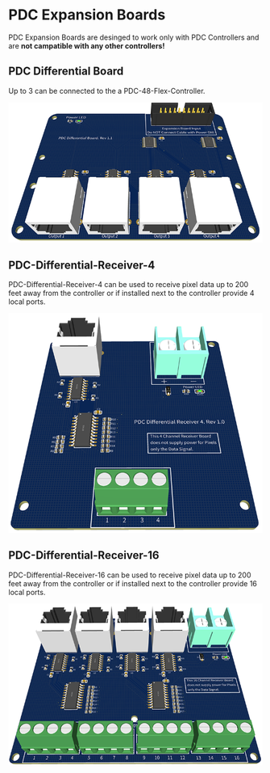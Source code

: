 # PDC Expansion Boards

PDC Expansion Boards are desinged to work only with PDC Controllers and are **not campatible with any other controllers!**

## PDC Differential Board

Up to 3 can be connected to the a PDC-48-Flex-Controller. 

![Image of PDC-Differential-Board](https://github.com/open-PDC/BeagleBone-Pixel-Controllers/blob/main/PDC-Expansion-Boards/PDC-Differential-Board.png)

## PDC-Differential-Receiver-4

PDC-Differential-Receiver-4 can be used to receive pixel data up to 200 feet away from the controller or if installed next to the controller provide 4 local ports.

![Image of PDC-Differential-Receiver-4](https://github.com/open-PDC/BeagleBone-Pixel-Controllers/blob/main/PDC-Expansion-Boards/PDC-Differential-Receiver-4.png)

## PDC-Differential-Receiver-16

PDC-Differential-Receiver-16 can be used to receive pixel data up to 200 feet away from the controller or if installed next to the controller provide 16 local ports.

![Image of PDC-Differential-Receiver-16](https://github.com/open-PDC/BeagleBone-Pixel-Controllers/blob/main/PDC-Expansion-Boards/PDC-Differential-Receiver-16.png)

